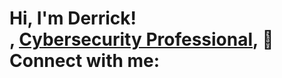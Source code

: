 <h1>Hi, I'm Derrick! <br/><a href="https://github.com/DeStewart18"></a>, <a href="[https://www.linkedin.com/in/joshmadakor](https://www.linkedin.com/in/derrick-stewart-a9251b6)/">Cybersecurity Professional</a>, <a 






<h2> 🤳 Connect with me:</h2>


[linkedin]: https://www.linkedin.com/in/derrick-stewart-a9251b6

<!--
**joshmadakor1/joshmadakor1** is a ✨ _special_ ✨ repository because its `README.md` (this file) appears on your GitHub profile.

Here are some ideas to get you started:

- 🔭 I’m currently working on ...
- 🌱 I’m currently learning ...
- 👯 I’m looking to collaborate on ...
- 🤔 I’m looking for help with ...
- 💬 Ask me about ...
- 📫 How to reach me: ...
- 😄 Pronouns: ...
- ⚡ Fun fact: ...
-->
